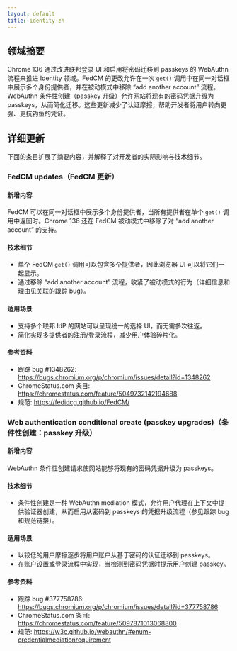 ```yaml
---
layout: default
title: identity-zh
---
```


## 领域摘要

Chrome 136 通过改进联邦登录 UI 和启用将密码迁移到 passkeys 的 WebAuthn 流程来推进 Identity 领域。FedCM 的更改允许在一次 `get()` 调用中在同一对话框中展示多个身份提供者，并在被动模式中移除 “add another account” 流程。WebAuthn 条件性创建（passkey 升级）允许网站将现有的密码凭据升级为 passkeys，从而简化迁移。这些更新减少了认证摩擦，帮助开发者将用户转向更强、更抗钓鱼的凭证。

## 详细更新

下面的条目扩展了摘要内容，并解释了对开发者的实际影响与技术细节。

### FedCM updates（FedCM 更新）

#### 新增内容
FedCM 可以在同一对话框中展示多个身份提供者，当所有提供者在单个 `get()` 调用中返回时。Chrome 136 还在 FedCM 被动模式中移除了对 “add another account” 的支持。

#### 技术细节
- 单个 FedCM `get()` 调用可以包含多个提供者，因此浏览器 UI 可以将它们一起显示。
- 通过移除 “add another account” 流程，收紧了被动模式的行为（详细信息和理由见关联的跟踪 bug）。

#### 适用场景
- 支持多个联邦 IdP 的网站可以呈现统一的选择 UI，而无需多次往返。
- 简化实现多提供者的注册/登录流程，减少用户体验碎片化。

#### 参考资料
- 跟踪 bug #1348262: https://bugs.chromium.org/p/chromium/issues/detail?id=1348262
- ChromeStatus.com 条目: https://chromestatus.com/feature/5049732142194688
- 规范: https://fedidcg.github.io/FedCM/

### Web authentication conditional create (passkey upgrades)（条件性创建：passkey 升级）

#### 新增内容
WebAuthn 条件性创建请求使网站能够将现有的密码凭据升级为 passkeys。

#### 技术细节
- 条件性创建是一种 WebAuthn mediation 模式，允许用户代理在上下文中提供验证器创建，从而启用从密码到 passkeys 的凭据升级流程（参见跟踪 bug 和规范链接）。

#### 适用场景
- 以较低的用户摩擦逐步将用户账户从基于密码的认证迁移到 passkeys。
- 在账户设置或登录流程中实现，当检测到密码凭据时提示用户创建 passkey。

#### 参考资料
- 跟踪 bug #377758786: https://bugs.chromium.org/p/chromium/issues/detail?id=377758786
- ChromeStatus.com 条目: https://chromestatus.com/feature/5097871013068800
- 规范: https://w3c.github.io/webauthn/#enum-credentialmediationrequirement
